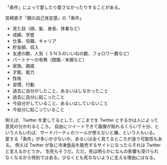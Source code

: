 「条件」によって愛したり愛さなかったりすることがある。

宮崎直子『鋼の自己肯定感』の「条件」

- 見た目（顔、髪、身長、体重など）
- 成績、学歴
- 仕事、役職、キャリア
- 貯金額、収入
- 友達の数、人気（ ＳＮＳのいいねの数、フォロワー数など）
- パートナーの有無（既婚／未婚など）
- 家族、親戚
- 才能、能力
- 性格
- 習慣、行動
- 過去に自分がしたこと、あるいはしなかったこと
- 過去に自分に起こったこと
- 今自分がしていること、あるいはしていないこと
- 今自分に起こっていること

例えば、Twitter を愛してるとして、どこまでを Twitter とするかは人によって意見の分かれるところ。
自由にツイートできて画像が貼れるくらいで十分、という人もいれば、サードパーティのツールが使えないと嫌、という人もいる。
愛する「条件」が多いか少ないか、あるいは全く見てるところが違う可能性もある。
例えば Twitter が急に冷凍食品を販売するサイトになったらそれは Twitter と言えるかどうか。
生死もそうだ。ただ、死は明らかになんの影響も受けられなくなるから特別ではある。少なくとも死なないように支える理由にはなる。

